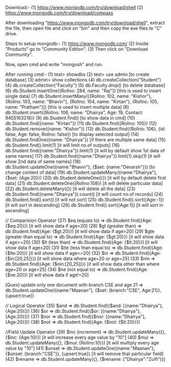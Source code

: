 Download:-
(1) https://www.mongodb.com/try/download/shell
(2) https://www.mongodb.com/try/download/compass

After downloading "https://www.mongodb.com/try/download/shell", extract the file, then open file and click on "bin"
and then copy the exe files to "C" drive.

Steps to setup mongodb:-
(1) https://www.mongodb.com/
(2) Inside "Products" go to "Community Edition".
(3) Then click on "Download Community".

Now, open cmd and write "mongosh" and run.

After running cmd:-
(1) test> showdbs
(2) test> use admin [to create database]
(3) admin> show collections
(4) db.createCollection("Student")
(4) db.createCollection("Faculty")
(5) db.Faculty.drop() [to delete database]
(6) db.Student.insertOne({Rollno: 284, name: "Raj"}) [this is used to insert single data]
(7) db.Student.insertMany([{Rollno: 102, name: "Kishor"}, {Rollno: 103, name: "Bhavin"}, {Rollno: 104, name: "Kirtan"}, {Rollno: 105, name: "Pratham"}]) [this is used to insert multiple data]
(8) db.Student.insert({Rollno: 106, name: "Dhairya", Age: 19, Contact: 9455163218})
(9) db.Student.find() [to show data in cmd]
(10) db.Student.find({name: "Kirtan"})
(11) db.Student.find({Rollno: 105})
(12) db.Student.remove({name: "Kishor"})
(13) db.Student.find({Rollno: 106}, {id: false, Age: false, Rollno: false}) [to display selected output]
(14) db.Student.findOne({name: "Dhairya"}) [if there are multiple same data]
(15) db.Student.find().limit(1) [it will limit no.of outputs]
(16) db.Student.find({name:"Dhairya"}).limit(1) [it will by default show 1st data of same names]
(17) db.Student.find({name:"Dhairya"}).limit(1).skip(1) [it will show 2nd data of same names]
(18) db.Student.updateOne({name:"Bhavin"}, {$set: {name:"Devarsh"}}) [to change content of data]
(19) db.Student.updateMany({name:"Dhairya"}, {$set: {Age:20}})
(20) db.Student.deleteOne({}) [it will by default delete first data]
(21) db.Student.deleteOne({Rollno:108}) [it will delete particular data]
(22) db.Student.deleteMany({}) [it will delete all the data]
(23) db.Student.find({name:"Dhairya"}).count() [it will count no.of records]
(24) db.Student.find().sort() [it will not sort]
(25) db.Student.find().sort({Age:-1}) [it will sort in descending]
(26) db.Student.find().sort({Age:1}) [it will sort in ascending]

// Comparision Operator
(27) $eq (equals to) => db.Student.find({Age: {$eq:20}}) [it will show data if age=20]
(28) $gt (greater than) => db.Student.find({Age: {$gt:20}}) [it will show data if age>20]
(29) $gte (greater than equal to) => db.Student.find({Age: {$gt:20}}) [it will show data if age>=20]
(30) $lt (less than) => db.Student.find({Age: {$lt:20}}) [it will show data if age<20]
(31) $lte (less than equal to) => db.Student.find({Age: {$lte:20}}) [it will show data if age<=20]
(32) $in => db.Student.find({Age: {$in:[20,25]}}) [it will show data where age=20 or age=25]
(33) $nin => db.Student.find({Age: {$nin:[20,25]}}) [it will show data other than where age=20 or age=25]
(34) $ne (not equal to) => db.Student.find({Age: {$ne:20}}) [it will show data if age!=20]

[Ques] update only one document with branch CSE and age 21
=> db.Student.updateOne({name:"Maanan"}, {$set: {branch:"CSE", Age:21}}, {upsert:true})

// Logical Operator
(35) $and => db.Student.find({$and: [{name:"Dhairya"}, {Age:20}]})
(36) $or => db.Student.find({$or: [{name:"Dhairya"}, {Age:20}]})
(37) $nor => db.Student.find({$nor: [{name:"Dhairya"}, {Age:20}]})
(38) $not => db.Student.find({Age: {$not: {$lt:20}}})

//Field Update Operator
(39) $inc (increment) => db.Student.updateMany({}, {$inc: {Age:10}}) [it will increase every age value by "10"]
(40) $mul => db.Student.updateMany({}, {$mul: {Rollno:10}}) [it will multiply every age value by "10"]
(41) $unset => db.Student.updateOne({name:"Maanan"}, {$unset: {branch:"CSE"}}, {upsert:true}) [it will remove that particular field]
(42) $rename => db.Student.updateMany({}, {$rename: {"Dhairya":"Zulfi"}})
